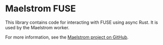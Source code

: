 # Maelstrom FUSE

This library contains code for interacting with FUSE using async Rust. It is
used by the Maelstrom worker.

For more information, see the [Maelstrom project on
GitHub](https://github.com/maelstrom-software/maelstrom).
